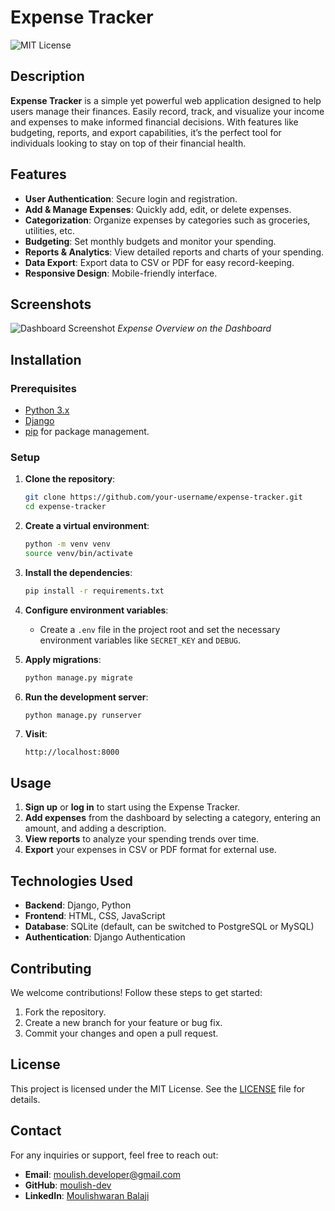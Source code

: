 
# Expense Tracker

![MIT License](https://img.shields.io/badge/license-MIT-blue.svg)


## Description

**Expense Tracker** is a simple yet powerful web application designed to help users manage their finances. Easily record, track, and visualize your income and expenses to make informed financial decisions. With features like budgeting, reports, and export capabilities, it’s the perfect tool for individuals looking to stay on top of their financial health.

## Features

- **User Authentication**: Secure login and registration.
- **Add & Manage Expenses**: Quickly add, edit, or delete expenses.
- **Categorization**: Organize expenses by categories such as groceries, utilities, etc.
- **Budgeting**: Set monthly budgets and monitor your spending.
- **Reports & Analytics**: View detailed reports and charts of your spending.
- **Data Export**: Export data to CSV or PDF for easy record-keeping.
- **Responsive Design**: Mobile-friendly interface.
  


## Screenshots

![Dashboard Screenshot](screenshots/dashboard.png)
_Expense Overview on the Dashboard_

## Installation

### Prerequisites
- [Python 3.x](https://www.python.org/)
- [Django](https://www.djangoproject.com/)
- [pip](https://pip.pypa.io/en/stable/) for package management.

### Setup

1. **Clone the repository**:
    ```bash
    git clone https://github.com/your-username/expense-tracker.git
    cd expense-tracker
    ```

2. **Create a virtual environment**:
    ```bash
    python -m venv venv
    source venv/bin/activate
    ```

3. **Install the dependencies**:
    ```bash
    pip install -r requirements.txt
    ```

4. **Configure environment variables**:
    - Create a `.env` file in the project root and set the necessary environment variables like `SECRET_KEY` and `DEBUG`.

5. **Apply migrations**:
    ```bash
    python manage.py migrate
    ```

6. **Run the development server**:
    ```bash
    python manage.py runserver
    ```

7. **Visit**:
    ```
    http://localhost:8000
    ```

## Usage

1. **Sign up** or **log in** to start using the Expense Tracker.
2. **Add expenses** from the dashboard by selecting a category, entering an amount, and adding a description.
3. **View reports** to analyze your spending trends over time.
4. **Export** your expenses in CSV or PDF format for external use.

## Technologies Used

- **Backend**: Django, Python
- **Frontend**: HTML, CSS, JavaScript
- **Database**: SQLite (default, can be switched to PostgreSQL or MySQL)
- **Authentication**: Django Authentication

## Contributing

We welcome contributions! Follow these steps to get started:

1. Fork the repository.
2. Create a new branch for your feature or bug fix.
3. Commit your changes and open a pull request.

## License

This project is licensed under the MIT License. See the [LICENSE](LICENSE) file for details.

## Contact

For any inquiries or support, feel free to reach out:

- **Email**: moulish.developer@gmail.com
- **GitHub**: [moulish-dev](https://github.com/moulish-dev)
- **LinkedIn**: [Moulishwaran Balaji](https://www.linkedin.com/in/moulishwaran-balaji/)

